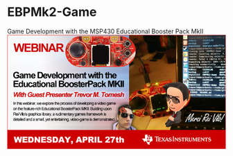# EBPMk2-Game
Game Development with the MSP430 Educational Booster Pack MkII
![alt text](https://github.com/trevortomesh/EBPMk2-Game/blob/master/img/promo.png)
